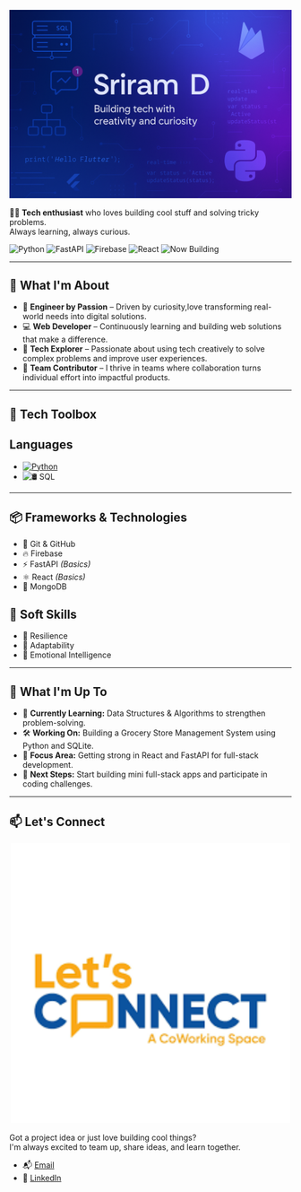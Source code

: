 <p align="center">
  <img src="assets/cover.png" alt="Sriram D Cover" width="800"/>
</p>

👨‍💻 **Tech enthusiast** who loves building cool stuff and solving tricky problems.  
Always learning, always curious.
<!-- Stylish Badge Header -->
![Python](https://img.shields.io/badge/-Python-3776AB?style=flat-square&logo=python&logoColor=white)
![FastAPI](https://img.shields.io/badge/-FastAPI-009688?style=flat-square&logo=fastapi&logoColor=white)
![Firebase](https://img.shields.io/badge/-Firebase-FFCA28?style=flat-square&logo=firebase&logoColor=black)
![React](https://img.shields.io/badge/-React-61DAFB?style=flat-square&logo=react&logoColor=black)
![Now Building](https://img.shields.io/badge/-Campus%20Connect-blueviolet?style=flat-square)

---

## 🚀 What I'm About

- 🔧 **Engineer by Passion** – Driven by curiosity,love transforming real-world needs into digital solutions. 
- 💻 **Web Developer** – Continuously learning and building web solutions that make a difference.
- 🧠 **Tech Explorer** – Passionate about using tech creatively to solve complex problems and improve user experiences. 
- 🎯 **Team Contributor** – I thrive in teams where collaboration turns individual effort into impactful products.
---

## 🧰 Tech Toolbox

## Languages
- [![Python](https://img.shields.io/badge/-Python-3776AB?style=flat&logo=python&logoColor=white)](https://www.python.org)
- ![🛢️ SQL](https://img.shields.io/badge/%F0%9F%9B%A2%EF%B8%8F%20SQL-4B8BBE?style=flat&logoColor=white)

---

## 📦 Frameworks & Technologies

- 🧱 Git & GitHub  
- 🔥 Firebase  
- ⚡ FastAPI *(Basics)*  
- ⚛️ React *(Basics)*  
- 🍃 MongoDB

## 🧠 Soft Skills

- 🔁 Resilience  
- 🌊 Adaptability
- 🧠 Emotional Intelligence

---
## 📌 What I'm Up To

- 📖 **Currently Learning:** Data Structures & Algorithms to strengthen problem-solving.
- 🛠️ **Working On:** Building a Grocery Store Management System using Python and SQLite.
- 🧠 **Focus Area:** Getting strong in React and FastAPI for full-stack development.
- 🚀 **Next Steps:** Start building mini full-stack apps and participate in coding challenges.


---
## 📫 Let's Connect

<p align="center">
  <img src="assets/gitimg.png" alt="Sriram D Cover" width="500"/>
</p>


Got a project idea or just love building cool things?  
I'm always excited to team up, share ideas, and learn together.

- 📬 [Email](mailto:sriramdhayalan04@gmail.com)  
- 💼 [LinkedIn](https://linkedin.com/in/sriram-d-b8a636257)  
  

